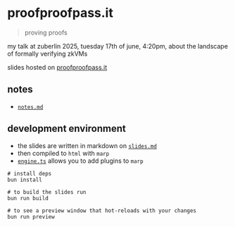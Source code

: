 # proofproofpass.it

> proving proofs 

my talk at zuberlin 2025, tuesday 17th of june, 4:20pm, about the landscape of formally verifying zkVMs

slides hosted on [proofproofpass.it](https://proofproofpass.it)

## notes

- [`notes.md`](./src/notes.md)

## development environment

- the slides are written in markdown on [`slides.md`](./src/slides.md)
- then compiled to `html` with `marp`
- [`engine.ts`](./marp/engine.ts) allows you to add plugins to `marp`

```
# install deps
bun install

# to build the slides run
bun run build

# to see a preview window that hot-reloads with your changes
bun run preview
```
